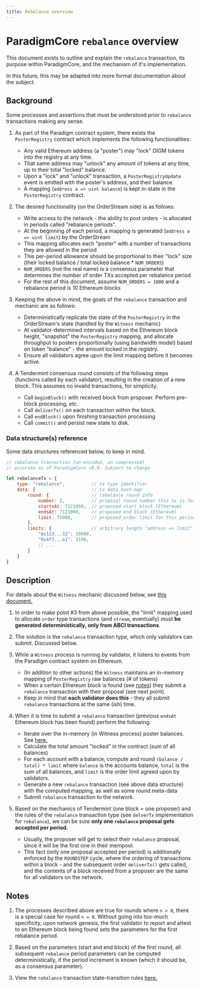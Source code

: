 ```yaml
---
title: Rebalance overview
---
```


# ParadigmCore `rebalance` overview

This document exists to outline and explain the `rebalance` transaction, its purpose within ParadigmCore, and the mechanism of it's implementation.

In this future, this may be adapted into more formal documentation about the subject.

## Background

Some processes and assertions that must be understood prior to `rebalance` transactions making any sense.

1. As part of the Paradigm contract system, there exists the `PosterRegistry` contract which implements the following functionalities:
    - Any valid Ethereum address (a "poster") may "lock" DIGM tokens into the registry at any time.
    - That same address may "unlock" any amount of tokens at any time, up to their total "locked" balance.
    - Upon a "lock" and "unlock" transaction, a `PosterRegistryUpdate` event is emitted with the poster's address, and their balance.
    - A mapping (`address a => uint balance`) is kept in-state in the `PosterRegistry` contract.
  
1. The desired functionality (on the OrderStream side) is as follows:
    - Write access to the network - the ability to post orders - is allocated in periods called "rebalance periods".
    - At the beginning of each period, a mapping is generated (`address a => uint limit`) by the OrderStream
    - This mapping allocates each "poster" with a number of transactions they are allowed in the period
    - This per-period allowance should be proportional to their "lock" size (their locked balance / total locked balance * `NUM_ORDERS`)
    - `NUM_ORDERS` (not the real name) is a consensus parameter that determines the number of order TXs accepted per rebalance period
    - For the rest of this document, assume `NUM_ORDERS = 1000` and a rebalance period is 10 Ethereum blocks
    
1. Keeping the above in mind, the goals of the `rebalance` transaction and mechanic are as follows:
    - Deterministically replicate the state of the `PosterRegistry` in the OrderStream's state (handled by the `Witness` mechanic)
    - At validator-determined intervals based on the Ethereum block height, "snapshot" the `PosterRegistry` mapping, and allocate throughput to posters proportionally (using bandwidth model) based on token "balance" - the amount locked in the registry.
    - Ensure all validators agree upon the limit mapping before it becomes active.
    
1. A Tendermint consensus round consists of the following steps (functions called by each validator), resulting in the creation of a new block. This assumes no invalid transactions, for simplicity.
    - Call `beginBlock()` with received block from proposer. Perform pre-block processing, etc.
    - Call `deliverTx()` on each transaction within the block.
    - Call `endBlock()` upon finishing transaction processing
    - Call `commit()` and persist new state to disk.
 
### Data structure(s) reference

Some data structures referenced below, to keep in mind.

```js
// rebalance transaction (un-encoded, un-compressed)
// accurate as of ParadigmCore v0.8. Subject to change

let rebalanceTx = {
    type: "rebalance",          // tx type identifier
    data: {                     // tx data hash-map
        round: {                // rebalance round info
            number: 2,          // proposal round number this tx is for
            startsAt: 7121050,  // proposed start block (Ethereum)
            endsAt: 7121060,    // proposed end block (Ethereum)
            limit: 75000,       // proposed order limit for this period
        },
        limits: {               // arbitrary length "address => limit" mapping
            "0x123...32": 10000,
            "0x4f7...a1": 3100,
            // ...
        }
    }
}
```

## Description

For details about the `Witness` mechanic discussed below, see [this document.](https://github.com/paradigmfoundation/paradigmcore/blob/dev/docs/ethereum-peg-spec.md)

1. In order to make point #3 from above possible, the "limit" mapping used to allocate `order` type transactions (and `stream`, eventually) must **be generated deterministically, only from ABCI transactions**.

1. The solution is the `rebalance` transaction type, which only validators can submit. Discussed below. 

1. While a `Witness` process is running by validator, it listens to events from the Paradigm contract system on Ethereum.
    - (In addition to other actions) the `Witness` maintains an in-memory mapping of `PosterRegistry` raw balances (# of tokens)
    - When a certain Ethereum block is found (see [notes](#notes)) they submit a `rebalance` transaction with their proposal (see next point). 
    - Keep in mind that **each validator does this** - they all submit `rebalance` transactions at the same (ish) time. 
    
1. When it is time to submit a `rebalance` transaction (previous `endsAt` Ethereum block has been found) perform the following:
    - Iterate over the in-memory (in Witness process) poster balances. See [here.](https://github.com/ParadigmFoundation/ParadigmCore/blob/tags/src/witness/Witness.ts#L89)
    - Calculate the total amount "locked" in the contract (sum of all balances)
    - For each account with a balance, compute and round `(balance / total) * limit` where `balance` is the accounts balance, `total` is the sum of all balances, and `limit` is the order limit agreed upon by validators. 
    - Generate a new `rebalance` transaction (see above data structure) with the computed mapping, as well as some round meta-data
    - Submit `rebalance` transaction to the network.
    
1. Based on the mechanics of Tendermint (one block = one proposer) and the rules of the `rebalance` transaction type (see `delverTx` implementation for `rebalance`), we can be sure **only one `rebalance` proposal gets accepted per period.**
    - Usually, the proposer will get to select their `rebalance` proposal, since it will be the first one in their mempool.
    - This fact (only one proposal accepted per period) is additionally enforced by the `ROUNDSTEP` cycle, where the ordering of transactions within a block - and the subsequent order `deliverTx()` gets called, and the contents of a block received from a proposer are the same for all validators on the network.
    
## Notes

1. The processes described above are true for rounds where `n > 0`, there is a special case for round `n = 0`. Without going into too-much specificity, upon network genesis, the first validator to report and attest to an Ethereum block being found sets the parameters for the first rebalance period. 

1. Based on the parameters (start and end block) of the first round, all subsequent `rebalance` period parameters can be computed deterministically, if the period increment is known (which it should be, as a consensus parameter). 

1. View the `rebalance` transaction state-transition rules [here.](https://github.com/ParadigmFoundation/ParadigmCore/blob/tags/src/core/handlers/rebalance.ts)
